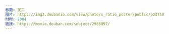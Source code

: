 ```yaml
---
标题: 民工
图片: https://img3.doubanio.com/view/photo/s_ratio_poster/public/p2375039152.jpg
时时: 2004
链接: https://movie.douban.com/subject/2988897/
---
```

